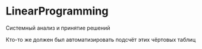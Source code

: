# LinearProgramming
Системный анализ и принятие решений

Кто-то же должен был автоматизировать подсчёт этих чёртовых таблиц

